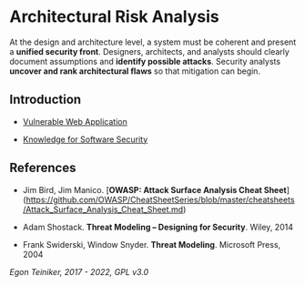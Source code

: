 # Architectural Risk Analysis

At the design and architecture level, a system must be coherent and present a **unified security front**. 
Designers, architects, and analysts should clearly document assumptions and **identify possible attacks**.
Security analysts **uncover and rank architectural flaws** so that mitigation can begin.

## Introduction 

* [Vulnerable Web Application](VulnerableWebApplication)

* [Knowledge for Software Security](knowledge-sw-security)


## References
* Jim Bird, Jim Manico. [**OWASP: Attack Surface Analysis Cheat Sheet**]
   (https://github.com/OWASP/CheatSheetSeries/blob/master/cheatsheets/Attack_Surface_Analysis_Cheat_Sheet.md)

* Adam Shostack. **Threat Modeling – Designing for Security**. Wiley, 2014
* Frank Swiderski, Window Snyder. **Threat Modeling**. Microsoft Press, 2004


*Egon Teiniker, 2017 - 2022, GPL v3.0*
